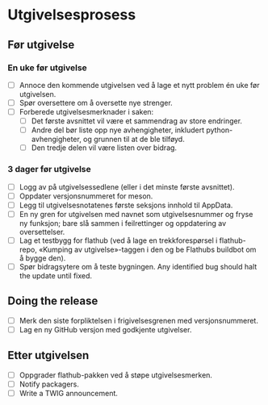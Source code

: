 # Utgivelsesprosess

## Før utgivelse

### En uke før utgivelse
- [ ] Annoce den kommende utgivelsen ved å lage et nytt problem én uke før utgivelsen.
- [ ] Spør oversettere om å oversette nye strenger.
- [ ] Forberede utgivelsesmerknader i saken:
  - [ ] Det første avsnittet vil være et sammendrag av store endringer.
  - [ ] Andre del bør liste opp nye avhengigheter, inkludert python-avhengigheter, og grunnen til at de ble tilføyd.
  - [ ] Den tredje delen vil være listen over bidrag.

### 3 dager før utgivelse
- [ ] Logg av på utgivelsessedlene (eller i det minste første avsnittet).
- [ ] Oppdater versjonsnummeret for meson.
- [ ] Legg til utgivelsesnotatenes første seksjons innhold til AppData.
- [ ] En ny gren for utgivelsen med navnet som utgivelsesnummer og fryse ny funksjon; bare slå sammen i feilrettinger og oppdatering av oversettelser.
- [ ] Lag et testbygg for flathub (ved å lage en trekkforespørsel i flathub-repo, «Kumping av utgivelse»-taggen i den og be Flathubs buildbot om å bygge den).
- [ ] Spør bidragsytere om å teste bygningen. Any identified bug should halt the update until fixed.

## Doing the release
- [ ] Merk den siste forpliktelsen i frigivelsesgrenen med versjonsnummeret.
- [ ] Lag en ny GitHub versjon med godkjente utgivelser.

## Etter utgivelsen
- [ ] Oppgrader flathub-pakken ved å støpe utgivelsesmerken.
- [ ] Notify packagers.
- [ ] Write a TWIG announcement.
